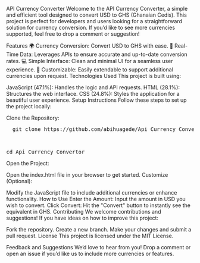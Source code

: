 API Currency Converter
Welcome to the API Currency Converter, a simple and efficient tool designed to convert USD to GHS (Ghanaian Cedis). This project is perfect for developers and users looking for a straightforward solution for currency conversion. If you’d like to see more currencies supported, feel free to drop a comment or suggestion!

Features
🌍 Currency Conversion: Convert USD to GHS with ease.
🔄 Real-Time Data: Leverages APIs to ensure accurate and up-to-date conversion rates.
💻 Simple Interface: Clean and minimal UI for a seamless user experience.
🌟 Customizable: Easily extendable to support additional currencies upon request.
Technologies Used
This project is built using:

JavaScript (47.1%): Handles the logic and API requests.
HTML (28.1%): Structures the web interface.
CSS (24.8%): Styles the application for a beautiful user experience.
Setup Instructions
Follow these steps to set up the project locally:

Clone the Repository:
<pre>  git clone https://github.com/abihuagede/Api_Currency_Convertor.git   </pre> <br>  <pre>cd Api_Currency_Convertor</pre>


Open the Project:

Open the index.html file in your browser to get started.
Customize (Optional):

Modify the JavaScript file to include additional currencies or enhance functionality.
How to Use
Enter the Amount: Input the amount in USD you wish to convert.
Click Convert: Hit the "Convert" button to instantly see the equivalent in GHS.
Contributing
We welcome contributions and suggestions! If you have ideas on how to improve this project:

Fork the repository.
Create a new branch.
Make your changes and submit a pull request.
License
This project is licensed under the MIT License.

Feedback and Suggestions
We’d love to hear from you! Drop a comment or open an issue if you’d like us to include more currencies or features.

